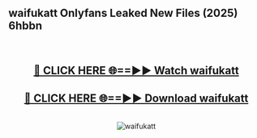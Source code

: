 <h2>waifukatt Onlyfans Leaked New Files (2025) 6hbbn</h2>
<br>
<div align="center">
<h2><a href="https://mediafiles.top/waifukatt&ref=git" rel="nofollow">🔴 CLICK HERE 🌐==►► Watch waifukatt</a></h2>
<h2><a href="https://mediafiles.top/waifukatt&ref=git" rel="nofollow">🔴 CLICK HERE 🌐==►► Download waifukatt</a></h2>
<br>
<a href="https://mediafiles.top/waifukatt&ref=git" rel="nofollow" data-target="animated-image.originalLink"><img src="https://i.ibb.co.com/xMMVF88/686577567.gif" alt="waifukatt" style="max-width: 100%; display: inline-block;" data-target="animated-image.originalImage"></a>
</div>
<br>
<br>